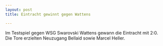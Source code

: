 ```yaml
---
layout: post
title: Eintracht gewinnt gegen Wattens

---
```


Im Testspiel gegen WSG Swarovski Wattens gewann die Eintracht mit 2:0. Die Tore erzielten Neuzugang Bellaid sowie Marcel Heller.


